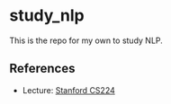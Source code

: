 # study_nlp
This is the repo for my own to study NLP.



## References

- Lecture: [Stanford CS224](https://web.stanford.edu/class/archive/cs/cs224n/cs224n.1194/index.html)